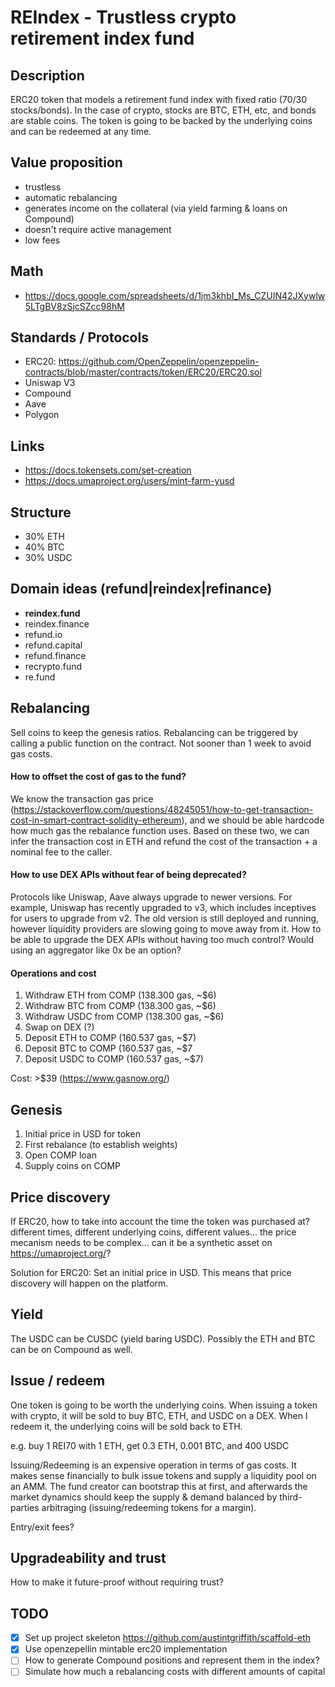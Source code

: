 # REIndex - Trustless crypto retirement index fund

## Description
ERC20 token that models a retirement fund index with fixed ratio (70/30 stocks/bonds). In the case of crypto, stocks are BTC, ETH, etc, and bonds are stable coins. The token is going to be backed by the underlying coins and can be redeemed at any time.

## Value proposition
- trustless
- automatic rebalancing
- generates income on the collateral (via yield farming & loans on Compound) 
- doesn't require active management
- low fees

## Math
- https://docs.google.com/spreadsheets/d/1jm3khbI_Ms_CZUIN42JXywlw5LTgBV8zSjcSZcc98hM

## Standards / Protocols
- ERC20: https://github.com/OpenZeppelin/openzeppelin-contracts/blob/master/contracts/token/ERC20/ERC20.sol
- Uniswap V3
- Compound
- Aave
- Polygon

## Links
- https://docs.tokensets.com/set-creation
- https://docs.umaproject.org/users/mint-farm-yusd

## Structure
- 30% ETH
- 40% BTC
- 30% USDC

## Domain ideas (refund|reindex|refinance)
- **reindex.fund**
- reindex.finance
- refund.io
- refund.capital
- refund.finance
- recrypto.fund
- re.fund

## Rebalancing
Sell coins to keep the genesis ratios. Rebalancing can be triggered by calling a public function on the contract. Not sooner than 1 week to avoid gas costs.

#### How to offset the cost of gas to the fund?
We know the transaction gas price (https://stackoverflow.com/questions/48245051/how-to-get-transaction-cost-in-smart-contract-solidity-ethereum), and we should be able hardcode how much gas the rebalance function uses. Based on these two, we can infer the transaction cost in ETH and refund the cost of the transaction + a nominal fee to the caller. 

#### How to use DEX APIs without fear of being deprecated?
Protocols like Uniswap, Aave always upgrade to newer versions. For example, Uniswap has recently upgraded to v3, which includes inceptives for users to upgrade from v2. The old version is still deployed and running, however liquidity providers are slowing going to move away from it. How to be able to upgrade the DEX APIs without having too much control? Would using an aggregator like 0x be an option?

#### Operations and cost
1. Withdraw ETH from COMP (138.300 gas, ~$6)
2. Withdraw BTC from COMP (138.300 gas, ~$6)
3. Withdraw USDC from COMP (138.300 gas, ~$6)
4. Swap on DEX (?)
5. Deposit ETH to COMP (160.537 gas, ~$7)
6. Deposit BTC to COMP (160.537 gas, ~$7
7. Deposit USDC to COMP (160.537 gas, ~$7)

Cost: >$39 (https://www.gasnow.org/)

## Genesis
1. Initial price in USD for token
2. First rebalance (to establish weights)
3. Open COMP loan
4. Supply coins on COMP

## Price discovery
If ERC20, how to take into account the time the token was purchased at? different times, different underlying coins, different values... the price mecanism needs to be complex... can it be a synthetic asset on https://umaproject.org/?

Solution for ERC20: Set an initial price in USD. This means that price discovery will happen on the platform.

## Yield
The USDC can be CUSDC (yield baring USDC). Possibly the ETH and BTC can be on Compound as well.

## Issue / redeem
One token is going to be worth the underlying coins. When issuing a token with crypto, it will be sold to buy BTC, ETH, and USDC on a DEX. When I redeem it, the underlying coins will be sold back to ETH.

e.g. buy 1 REI70 with 1 ETH, get 0.3 ETH, 0.001 BTC, and 400 USDC

Issuing/Redeeming is an expensive operation in terms of gas costs. It makes sense financially to bulk issue tokens and supply a liquidity pool on an AMM. The fund creator can bootstrap this at first, and afterwards the market dynamics should keep the supply & demand balanced by third-parties arbitraging (issuing/redeeming tokens for a margin).

Entry/exit fees?

## Upgradeability and trust

How to make it future-proof without requiring trust?

## TODO
- [x] Set up project skeleton https://github.com/austintgriffith/scaffold-eth
- [x] Use openzepellin mintable erc20 implementation
- [ ] How to generate Compound positions and represent them in the index?
- [ ] Simulate how much a rebalancing costs with different amounts of capital
